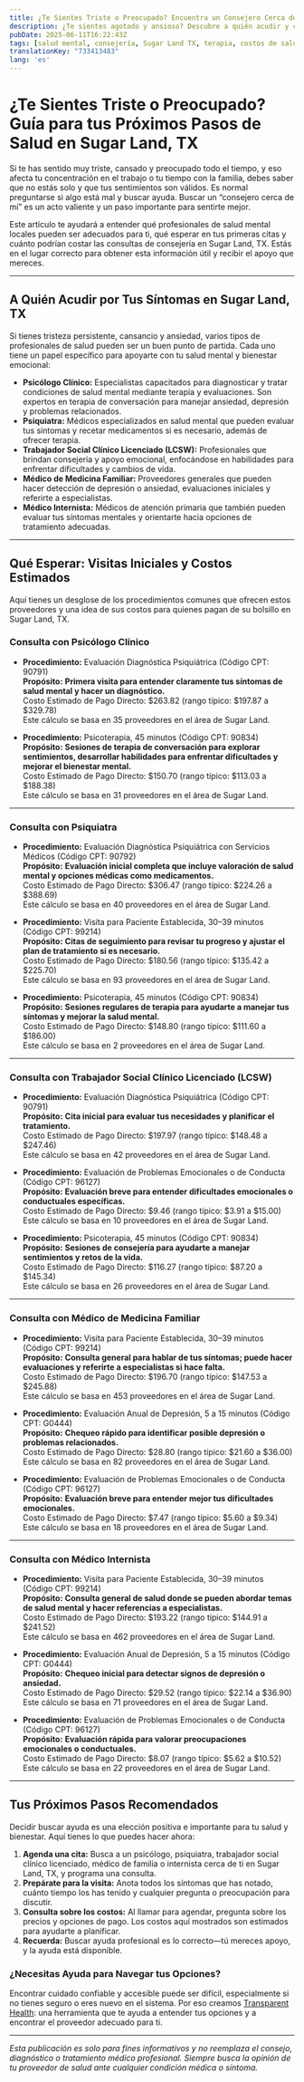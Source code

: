 ```yaml
---
title: ¿Te Sientes Triste o Preocupado? Encuentra un Consejero Cerca de Ti en Sugar Land, TX  
description: ¿Te sientes agotado y ansioso? Descubre a quién acudir y cuánto cuestan las consultas de consejería cerca de Sugar Land, TX para dar el siguiente paso con cuidado.  
pubDate: 2025-06-11T16:22:43Z
tags: [salud mental, consejería, Sugar Land TX, terapia, costos de salud, bienestar emocional]
translationKey: "733413483"
lang: 'es'
---
```


# ¿Te Sientes Triste o Preocupado? Guía para tus Próximos Pasos de Salud en Sugar Land, TX

Si te has sentido muy triste, cansado y preocupado todo el tiempo, y eso afecta tu concentración en el trabajo o tu tiempo con la familia, debes saber que no estás solo y que tus sentimientos son válidos. Es normal preguntarse si algo está mal y buscar ayuda. Buscar un “consejero cerca de mí” es un acto valiente y un paso importante para sentirte mejor.

Este artículo te ayudará a entender qué profesionales de salud mental locales pueden ser adecuados para ti, qué esperar en tus primeras citas y cuánto podrían costar las consultas de consejería en Sugar Land, TX. Estás en el lugar correcto para obtener esta información útil y recibir el apoyo que mereces.

---

## A Quién Acudir por Tus Síntomas en Sugar Land, TX

Si tienes tristeza persistente, cansancio y ansiedad, varios tipos de profesionales de salud pueden ser un buen punto de partida. Cada uno tiene un papel específico para apoyarte con tu salud mental y bienestar emocional:

- **Psicólogo Clínico:** Especialistas capacitados para diagnosticar y tratar condiciones de salud mental mediante terapia y evaluaciones. Son expertos en terapia de conversación para manejar ansiedad, depresión y problemas relacionados.
- **Psiquiatra:** Médicos especializados en salud mental que pueden evaluar tus síntomas y recetar medicamentos si es necesario, además de ofrecer terapia.
- **Trabajador Social Clínico Licenciado (LCSW):** Profesionales que brindan consejería y apoyo emocional, enfocándose en habilidades para enfrentar dificultades y cambios de vida.
- **Médico de Medicina Familiar:** Proveedores generales que pueden hacer detección de depresión o ansiedad, evaluaciones iniciales y referirte a especialistas.
- **Médico Internista:** Médicos de atención primaria que también pueden evaluar tus síntomas mentales y orientarte hacia opciones de tratamiento adecuadas.

---

## Qué Esperar: Visitas Iniciales y Costos Estimados

Aquí tienes un desglose de los procedimientos comunes que ofrecen estos proveedores y una idea de sus costos para quienes pagan de su bolsillo en Sugar Land, TX.

### Consulta con Psicólogo Clínico

- **Procedimiento:** Evaluación Diagnóstica Psiquiátrica (Código CPT: 90791)  
  **Propósito:** **Primera visita para entender claramente tus síntomas de salud mental y hacer un diagnóstico.**  
  Costo Estimado de Pago Directo: $263.82 (rango típico: $197.87 a $329.78)  
  Este cálculo se basa en 35 proveedores en el área de Sugar Land.

- **Procedimiento:** Psicoterapia, 45 minutos (Código CPT: 90834)  
  **Propósito:** **Sesiones de terapia de conversación para explorar sentimientos, desarrollar habilidades para enfrentar dificultades y mejorar el bienestar mental.**  
  Costo Estimado de Pago Directo: $150.70 (rango típico: $113.03 a $188.38)  
  Este cálculo se basa en 31 proveedores en el área de Sugar Land.

---

### Consulta con Psiquiatra

- **Procedimiento:** Evaluación Diagnóstica Psiquiátrica con Servicios Médicos (Código CPT: 90792)  
  **Propósito:** **Evaluación inicial completa que incluye valoración de salud mental y opciones médicas como medicamentos.**  
  Costo Estimado de Pago Directo: $306.47 (rango típico: $224.26 a $388.69)  
  Este cálculo se basa en 40 proveedores en el área de Sugar Land.

- **Procedimiento:** Visita para Paciente Establecida, 30–39 minutos (Código CPT: 99214)  
  **Propósito:** **Citas de seguimiento para revisar tu progreso y ajustar el plan de tratamiento si es necesario.**  
  Costo Estimado de Pago Directo: $180.56 (rango típico: $135.42 a $225.70)  
  Este cálculo se basa en 93 proveedores en el área de Sugar Land.

- **Procedimiento:** Psicoterapia, 45 minutos (Código CPT: 90834)  
  **Propósito:** **Sesiones regulares de terapia para ayudarte a manejar tus síntomas y mejorar la salud mental.**  
  Costo Estimado de Pago Directo: $148.80 (rango típico: $111.60 a $186.00)  
  Este cálculo se basa en 2 proveedores en el área de Sugar Land.

---

### Consulta con Trabajador Social Clínico Licenciado (LCSW)

- **Procedimiento:** Evaluación Diagnóstica Psiquiátrica (Código CPT: 90791)  
  **Propósito:** **Cita inicial para evaluar tus necesidades y planificar el tratamiento.**  
  Costo Estimado de Pago Directo: $197.97 (rango típico: $148.48 a $247.46)  
  Este cálculo se basa en 42 proveedores en el área de Sugar Land.

- **Procedimiento:** Evaluación de Problemas Emocionales o de Conducta (Código CPT: 96127)  
  **Propósito:** **Evaluación breve para entender dificultades emocionales o conductuales específicas.**  
  Costo Estimado de Pago Directo: $9.46 (rango típico: $3.91 a $15.00)  
  Este cálculo se basa en 10 proveedores en el área de Sugar Land.

- **Procedimiento:** Psicoterapia, 45 minutos (Código CPT: 90834)  
  **Propósito:** **Sesiones de consejería para ayudarte a manejar sentimientos y retos de la vida.**  
  Costo Estimado de Pago Directo: $116.27 (rango típico: $87.20 a $145.34)  
  Este cálculo se basa en 26 proveedores en el área de Sugar Land.

---

### Consulta con Médico de Medicina Familiar

- **Procedimiento:** Visita para Paciente Establecida, 30–39 minutos (Código CPT: 99214)  
  **Propósito:** **Consulta general para hablar de tus síntomas; puede hacer evaluaciones y referirte a especialistas si hace falta.**  
  Costo Estimado de Pago Directo: $196.70 (rango típico: $147.53 a $245.88)  
  Este cálculo se basa en 453 proveedores en el área de Sugar Land.

- **Procedimiento:** Evaluación Anual de Depresión, 5 a 15 minutos (Código CPT: G0444)  
  **Propósito:** **Chequeo rápido para identificar posible depresión o problemas relacionados.**  
  Costo Estimado de Pago Directo: $28.80 (rango típico: $21.60 a $36.00)  
  Este cálculo se basa en 82 proveedores en el área de Sugar Land.

- **Procedimiento:** Evaluación de Problemas Emocionales o de Conducta (Código CPT: 96127)  
  **Propósito:** **Evaluación breve para entender mejor tus dificultades emocionales.**  
  Costo Estimado de Pago Directo: $7.47 (rango típico: $5.60 a $9.34)  
  Este cálculo se basa en 18 proveedores en el área de Sugar Land.

---

### Consulta con Médico Internista

- **Procedimiento:** Visita para Paciente Establecida, 30–39 minutos (Código CPT: 99214)  
  **Propósito:** **Consulta general de salud donde se pueden abordar temas de salud mental y hacer referencias a especialistas.**  
  Costo Estimado de Pago Directo: $193.22 (rango típico: $144.91 a $241.52)  
  Este cálculo se basa en 462 proveedores en el área de Sugar Land.

- **Procedimiento:** Evaluación Anual de Depresión, 5 a 15 minutos (Código CPT: G0444)  
  **Propósito:** **Chequeo inicial para detectar signos de depresión o ansiedad.**  
  Costo Estimado de Pago Directo: $29.52 (rango típico: $22.14 a $36.90)  
  Este cálculo se basa en 71 proveedores en el área de Sugar Land.

- **Procedimiento:** Evaluación de Problemas Emocionales o de Conducta (Código CPT: 96127)  
  **Propósito:** **Evaluación rápida para valorar preocupaciones emocionales o conductuales.**  
  Costo Estimado de Pago Directo: $8.07 (rango típico: $5.62 a $10.52)  
  Este cálculo se basa en 22 proveedores en el área de Sugar Land.

---

## Tus Próximos Pasos Recomendados

Decidir buscar ayuda es una elección positiva e importante para tu salud y bienestar. Aquí tienes lo que puedes hacer ahora:

1. **Agenda una cita:** Busca a un psicólogo, psiquiatra, trabajador social clínico licenciado, médico de familia o internista cerca de ti en Sugar Land, TX, y programa una consulta.  
2. **Prepárate para la visita:** Anota todos los síntomas que has notado, cuánto tiempo los has tenido y cualquier pregunta o preocupación para discutir.  
3. **Consulta sobre los costos:** Al llamar para agendar, pregunta sobre los precios y opciones de pago. Los costos aquí mostrados son estimados para ayudarte a planificar.  
4. **Recuerda:** Buscar ayuda profesional es lo correcto—tú mereces apoyo, y la ayuda está disponible.

### ¿Necesitas Ayuda para Navegar tus Opciones?

Encontrar cuidado confiable y accesible puede ser difícil, especialmente si no tienes seguro o eres nuevo en el sistema. Por eso creamos [Transparent Health](https://transparenthealth.ai): una herramienta que te ayuda a entender tus opciones y a encontrar el proveedor adecuado para ti.

---

*Esta publicación es solo para fines informativos y no reemplaza el consejo, diagnóstico o tratamiento médico profesional. Siempre busca la opinión de tu proveedor de salud ante cualquier condición médica o síntoma.*